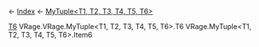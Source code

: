 ← [Index](Api-Index) ← [MyTuple<T1, T2, T3, T4, T5, T6>](VRage.MyTuple`6)

[T6]() VRage.VRage.MyTuple<T1, T2, T3, T4, T5, T6>.T6 VRage.MyTuple<T1, T2, T3, T4, T5, T6>.Item6